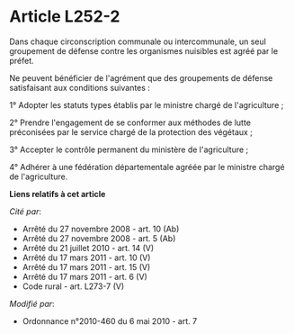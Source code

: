 # Article L252-2

Dans chaque circonscription communale ou intercommunale, un seul groupement de défense contre les organismes nuisibles est
agréé par le préfet. 

Ne peuvent bénéficier de l'agrément que des groupements de défense satisfaisant aux conditions suivantes : 

1° Adopter les statuts types établis par le ministre chargé de l'agriculture ; 

2° Prendre l'engagement de se conformer aux méthodes de lutte préconisées par le service chargé de la protection des
végétaux ; 

3° Accepter le contrôle permanent du ministère de l'agriculture ; 

4° Adhérer à une fédération départementale agréée par le ministre chargé de l'agriculture.

**Liens relatifs à cet article**

_Cité par_:

  - Arrêté du 27 novembre 2008 - art. 10 (Ab)
  - Arrêté du 27 novembre 2008 - art. 5 (Ab)
  - Arrêté du 21 juillet 2010 - art. 14 (V)
  - Arrêté du 17 mars 2011 - art. 10 (V)
  - Arrêté du 17 mars 2011 - art. 15 (V)
  - Arrêté du 17 mars 2011 - art. 6 (V)
  - Code rural - art. L273-7 (V)

_Modifié par_:

  - Ordonnance n°2010-460 du 6 mai 2010 - art. 7

